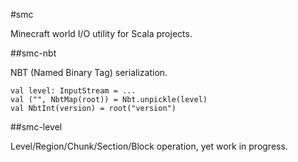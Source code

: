 #smc

Minecraft world I/O utility for Scala projects.

##smc-nbt

NBT (Named Binary Tag) serialization.

	val level: InputStream = ...
	val ("", NbtMap(root)) = Nbt.unpickle(level)
	val NbtInt(version) = root("version")

##smc-level

Level/Region/Chunk/Section/Block operation, yet work in progress.